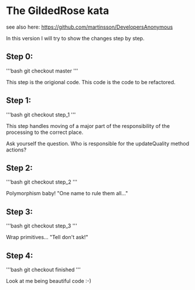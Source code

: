 # The GildedRose kata #

see also here: https://github.com/martinsson/DevelopersAnonymous

In this version I will try to show the changes step by step.


## Step 0: 

'''bash
git checkout master
'''

This step is the origional code. This code is the code to be refactored.

## Step 1:

'''bash
git checkout step_1
'''

This step handles moving of a major part of the responsibility of the processing to the correct place.

Ask yourself the question. Who is responsible for the updateQuality method actions?

## Step 2:

'''bash
git checkout step_2
'''

Polymorphism baby! "One name to rule them all..."

## Step 3:

'''bash
git checkout step_3
'''

Wrap primitives... "Tell don't ask!"

## Step 4:

'''bash
git checkout finished
'''

Look at me being beautiful code :-)



